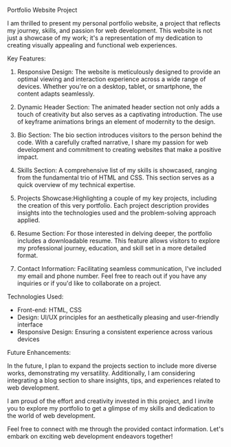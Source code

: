 Portfolio Website Project

I am thrilled to present my personal portfolio website, a project that reflects my journey, skills, and passion for web development. This website is not just a showcase of my work; it's a representation of my dedication to creating visually appealing and functional web experiences.

 Key Features:

1. Responsive Design: The website is meticulously designed to provide an optimal viewing and interaction experience across a wide range of devices. Whether you're on a desktop, tablet, or smartphone, the content adapts seamlessly.

2. Dynamic Header Section: The animated header section not only adds a touch of creativity but also serves as a captivating introduction. The use of keyframe animations brings an element of modernity to the design.

3. Bio Section: The bio section introduces visitors to the person behind the code. With a carefully crafted narrative, I share my passion for web development and commitment to creating websites that make a positive impact.

4. Skills Section: A comprehensive list of my skills is showcased, ranging from the fundamental trio of HTML and CSS. This section serves as a quick overview of my technical expertise.

5. Projects Showcase:Highlighting a couple of my key projects, including the creation of this very portfolio. Each project description provides insights into the technologies used and the problem-solving approach applied.

6. Resume Section: For those interested in delving deeper, the portfolio includes a downloadable resume. This feature allows visitors to explore my professional journey, education, and skill set in a more detailed format.

7. Contact Information: Facilitating seamless communication, I've included my email and phone number. Feel free to reach out if you have any inquiries or if you'd like to collaborate on a project.

 Technologies Used:

- Front-end: HTML, CSS
- Design: UI/UX principles for an aesthetically pleasing and user-friendly interface
- Responsive Design: Ensuring a consistent experience across various devices

 Future Enhancements:

In the future, I plan to expand the projects section to include more diverse works, demonstrating my versatility. Additionally, I am considering integrating a blog section to share insights, tips, and experiences related to web development.

I am proud of the effort and creativity invested in this project, and I invite you to explore my portfolio to get a glimpse of my skills and dedication to the world of web development.

Feel free to connect with me through the provided contact information. Let's embark on exciting web development endeavors together!
